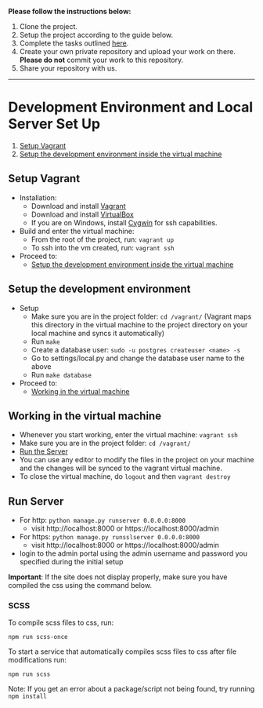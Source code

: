 **Please follow the instructions below:**

1. Clone the project.
2. Setup the project according to the guide below.
3. Complete the tasks outlined [here](https://docs.google.com/document/d/12eaoESuavyArnrY9vPVg7e4-gPyHxPrP_yqWLXBsmWA).
4. Create your own private repository and upload your work on there. **Please do not** commit your work to this repository.
5. Share your repository with us.

---

# Development Environment and Local Server Set Up

1. [Setup Vagrant](#markdown-header-setup-vagrant)
2. [Setup the development environment inside the virtual machine](#markdown-header-virtual-machine-setup)

## Setup Vagrant

* Installation:
    * Download and install [Vagrant](https://www.vagrantup.com/downloads)
    * Download and install [VirtualBox](https://www.virtualbox.org/wiki/Downloads)
    * If you are on Windows, install [Cygwin](https://cygwin.com/install.html) for ssh capabilities.
* Build and enter the virtual machine:
    * From the root of the project, run: `vagrant up`
    * To ssh into the vm created, run: `vagrant ssh`
* Proceed to:
    * [Setup the development environment inside the virtual machine](#markdown-header-virtual-machine-setup)
    
## Setup the development environment

* Setup
    * Make sure you are in the project folder: `cd /vagrant/` (Vagrant maps this directory in the virtual machine to the project directory on your local machine and syncs it automatically)
    * Run `make`
    * Create a database user: `sudo -u postgres createuser <name> -s`
    * Go to settings/local.py and change the database user name to the above
    * Run `make database`
* Proceed to:
    * [Working in the virtual machine](#markdown-header-working-in-the-virtual-machine)

## Working in the virtual machine
* Whenever you start working, enter the virtual machine: `vagrant ssh`
* Make sure you are in the project folder: `cd /vagrant/`
* [Run the Server](#markdown-header-run-server)
* You can use any editor to modify the files in the project on your machine and the changes will be synced to the vagrant virtual machine.
* To close the virtual machine, do `logout` and then `vagrant destroy`

## Run Server

* For http: `python manage.py runserver 0.0.0.0:8000`
    * visit http://localhost:8000 or https://localhost:8000/admin
* For https: `python manage.py runsslserver 0.0.0.0:8000`
    * visit http://localhost:8000 or https://localhost:8000/admin
* login to the admin portal using the admin username and password you specified during the initial setup

**Important**: If the site does not display properly, make sure you have compiled the css using the command below.

### SCSS

To compile scss files to css, run:
```
npm run scss-once
```
To start a service that automatically compiles scss files to css after file modifications run:
```
npm run scss
```
Note: If you get an error about a package/script not being found, try running `npm install` 